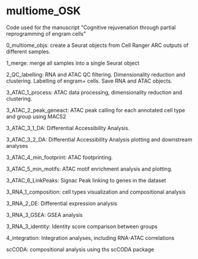 # multiome_OSK
Code used for the manuscript "Cognitive rejuvenation through partial reprogramming of engram cells"

0_multiome_objs: create a Seurat objects from Cell Ranger ARC outputs of different samples.

1_merge: merge all samples into a single Seurat object

2_QC_labelling: RNA and ATAC QC filtering. Dimensionality reduction and clustering. Labelling of engram+ cells. Save RNA and ATAC objects.

3_ATAC_1_process: ATAC data processing, dimensionality reduction and clustering.

3_ATAC_2_peak_geneact: ATAC peak calling for each annotated cell type and group using MACS2

3_ATAC_3_1_DA: Differential Accessibility Analysis.

3_ATAC_3_2_DA: Differential Accessibility Analysis plotting and downstream analyses

3_ATAC_4_min_footprint: ATAC footprinting.

3_ATAC_5_min_motifs: ATAC motif enrichment analysis and plotting.

3_ATAC_6_LinkPeaks: Signac Peak linking to genes in the dataset

3_RNA_1_composition: cell types visualization and compositional analysis

3_RNA_2_DE: Differential expression analysis

3_RNA_3_GSEA: GSEA analysis

3_RNA_3_identity: Identity score comparison between groups

4_integration: Integration analyses, including RNA-ATAC correlations

scCODA: compositional analysis using ths scCODA package
